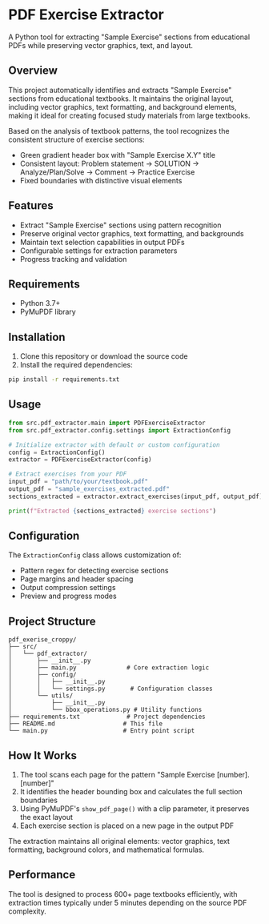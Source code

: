 # PDF Exercise Extractor

A Python tool for extracting "Sample Exercise" sections from educational PDFs while preserving vector graphics, text, and layout.

## Overview

This project automatically identifies and extracts "Sample Exercise" sections from educational textbooks. It maintains the original layout, including vector graphics, text formatting, and background elements, making it ideal for creating focused study materials from large textbooks.

Based on the analysis of textbook patterns, the tool recognizes the consistent structure of exercise sections:
- Green gradient header box with "Sample Exercise X.Y" title
- Consistent layout: Problem statement → SOLUTION → Analyze/Plan/Solve → Comment → Practice Exercise
- Fixed boundaries with distinctive visual elements

## Features

- Extract "Sample Exercise" sections using pattern recognition
- Preserve original vector graphics, text formatting, and backgrounds
- Maintain text selection capabilities in output PDFs
- Configurable settings for extraction parameters
- Progress tracking and validation

## Requirements

- Python 3.7+
- PyMuPDF library

## Installation

1. Clone this repository or download the source code
2. Install the required dependencies:

```bash
pip install -r requirements.txt
```

## Usage

```python
from src.pdf_extractor.main import PDFExerciseExtractor
from src.pdf_extractor.config.settings import ExtractionConfig

# Initialize extractor with default or custom configuration
config = ExtractionConfig()
extractor = PDFExerciseExtractor(config)

# Extract exercises from your PDF
input_pdf = "path/to/your/textbook.pdf"
output_pdf = "sample_exercises_extracted.pdf"
sections_extracted = extractor.extract_exercises(input_pdf, output_pdf)

print(f"Extracted {sections_extracted} exercise sections")
```

## Configuration

The `ExtractionConfig` class allows customization of:

- Pattern regex for detecting exercise sections
- Page margins and header spacing
- Output compression settings
- Preview and progress modes

## Project Structure

```
pdf_exerise_croppy/
├── src/
│   └── pdf_extractor/
│       ├── __init__.py
│       ├── main.py              # Core extraction logic
│       ├── config/
│       │   ├── __init__.py
│       │   └── settings.py       # Configuration classes
│       └── utils/
│           ├── __init__.py
│           └── bbox_operations.py # Utility functions
├── requirements.txt             # Project dependencies
├── README.md                   # This file
└── main.py                     # Entry point script
```

## How It Works

1. The tool scans each page for the pattern "Sample Exercise [number].[number]"
2. It identifies the header bounding box and calculates the full section boundaries
3. Using PyMuPDF's `show_pdf_page()` with a clip parameter, it preserves the exact layout
4. Each exercise section is placed on a new page in the output PDF

The extraction maintains all original elements: vector graphics, text formatting, background colors, and mathematical formulas.

## Performance

The tool is designed to process 600+ page textbooks efficiently, with extraction times typically under 5 minutes depending on the source PDF complexity.